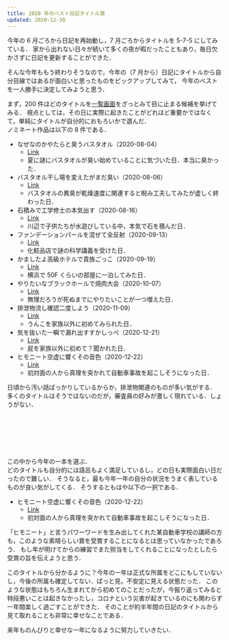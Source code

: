 ```yaml
---
title: 2020 年のベスト日記タイトル賞
updated: 2020-12-30
---
```


今年の 6 月ごろから日記を再始動し，7 月ごろからタイトルを 5-7-5 にしてみている．
家から出れない日々が続いて多くの夜が暇だったこともあり，毎日欠かさずに日記を更新することができた．

そんな今年ももう終わりそうなので，今年の（7 月から）日記にタイトルから自分目線ではあるが面白いと思ったものをピックアップしてみて，
今年のベストを一人勝手に決定してみようと思う．

まず，200 件ほどのタイトルを[一覧画面](https://sotaro.io/daily)をざっとみて目に止まる候補を挙げてみる．
視点としては，その日に実際に起きたことがどれほど重要かではなくて，単純にタイトルが自分的におもろいかで選んだ．  
ノミネート作品は以下の 8 件である．

- なぜなのかやたらと臭うバスタオル（2020-08-04）
  - [Link](https://sotaro.io/daily/2020-08-04)
  - 夏に謎にバスタオルが臭い始めていることに気づいた日．本当に臭かった．
- バスタオル干し場を変えたがまだ臭い（2020-08-06）
  - [Link](https://sotaro.io/daily/2020-08-06)
  - バスタオルの異臭が乾燥速度に関連すると睨み工夫してみたが虚しく終わった日．
- 石積みで工学修士の本気出す（2020-08-16）
  - [Link](https://sotaro.io/daily/2020-08-16)
  - 川辺で子供たちが水遊びしている中，本気で石を積んだ日．
- ファンデーションパールを混ぜて全反射（2020-09-13）
  - [Link](https://sotaro.io/daily/2020-09-13)
  - 化粧品店で謎の科学講義を受けた日．
- かましたよ高級ホテルで貴族ごっこ（2020-09-19）
  - [Link](https://sotaro.io/daily/2020-09-19)
  - 横浜で 50F くらいの部屋に一泊してみた日．
- やりたいなブラックホールで焼肉大会（2020-10-07）
  - [Link](https://sotaro.io/daily/2020-10-07)
  - 無理だろうが死ぬまでにやりたいことが一つ増えた日．
- 排泄物流し確認二度しよう（2020-11-09）
  - [Link](https://sotaro.io/daily/2020-11-09)
  - うんこを家族以外に初めてみられた日．
- 気を抜いた一瞬で漏れ出すすかしっぺ（2020-12-21）
  - [Link](https://sotaro.io/daily/2020-12-21)
  - 屁を家族以外に初めて？聞かれた日．
- ヒモニート空虚に響くその音色（2020-12-22）
  - [Link](https://sotaro.io/daily/2020-12-22)
  - 初対面の人から真理を突かれて自動車事故を起こしそうになった日．


日頃から汚い話ばっかりしているからか，排泄物関連のものが多い気がする．
多くのタイトルはそうではないのだが，審査員の好みが激しく現れている．しょうがない．

<br/>
<br/>
<br/>
<br/>
<br/>

この中から今年の一本を選ぶ．  
どのタイトルも自分的には語呂もよく満足しているし，どの日も実際面白い日だったので難しい．
そうなると，最も今年一年の自分の状況をうまく表しているものが良い気がしてくる．
そうするともはや以下の一択である．

- ヒモニート空虚に響くその音色（2020-12-22）
  - [Link](https://sotaro.io/daily/2020-12-22)
  - 初対面の人から真理を突かれて自動車事故を起こしそうになった日．

「ヒモニート」と言うパワーワードを生み出してくれた某自動車学校の講師の方も，このような素晴らしい賞を受賞することになるとは思っていなかったであろう．
もし年が明けてからの練習でまた担当をしてくれることになったとしたら受賞の旨を伝えようと思う．

このタイトルから分かるように？今年の一年は正式な所属をどこにもしていないし，今後の所属も確定してない．ぱっと見，不安定に見える状態だった．
このような状態はもちろん生まれてから初めてのことだったが，今振り返ってみると特段悪いことは起きなかったし，コロナという災害が起きているのにも関わらず一年間楽しく過ごすことができた．
そのことが約半年間の日記のタイトルから見て取れることも非常に幸せなことである．

来年ものんびりと幸せな一年になるように努力していきたい．
